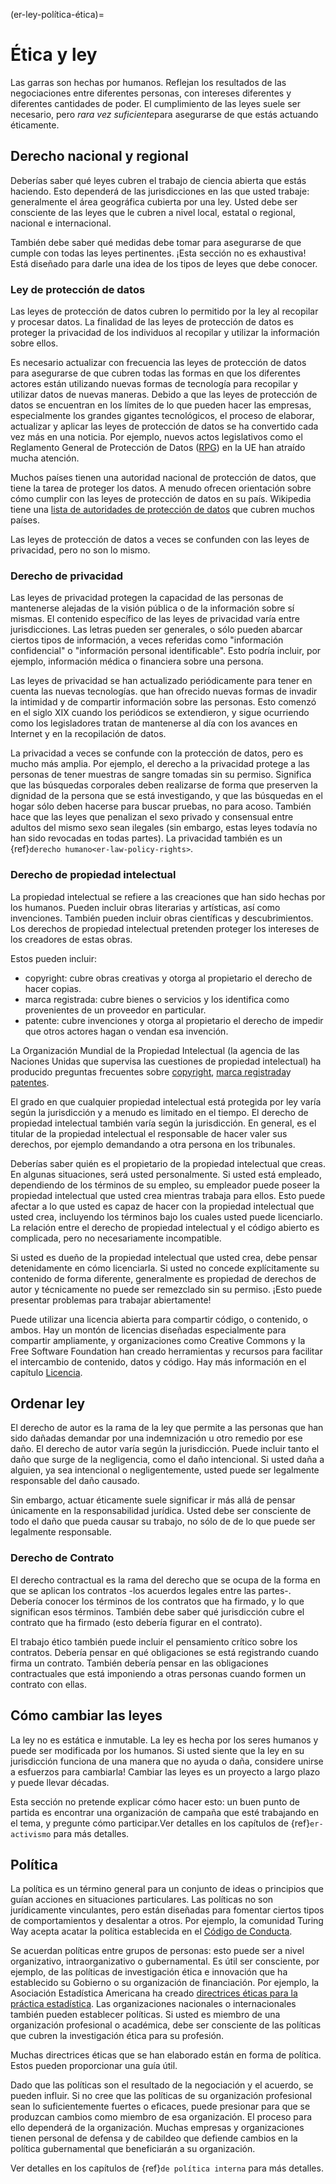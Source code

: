 (er-ley-política-ética)=
# Ética y ley

Las garras son hechas por humanos. Reflejan los resultados de las negociaciones entre diferentes personas, con intereses diferentes y diferentes cantidades de poder. El cumplimiento de las leyes suele ser necesario, pero *rara vez suficiente*para asegurarse de que estás actuando éticamente.

## Derecho nacional y regional

Deberías saber qué leyes cubren el trabajo de ciencia abierta que estás haciendo. Esto dependerá de las jurisdicciones en las que usted trabaje: generalmente el área geográfica cubierta por una ley. Usted debe ser consciente de las leyes que le cubren a nivel local, estatal o regional, nacional e internacional.

También debe saber qué medidas debe tomar para asegurarse de que cumple con todas las leyes pertinentes. ¡Esta sección no es exhaustiva! Está diseñado para darle una idea de los tipos de leyes que debe conocer.

### Ley de protección de datos

Las leyes de protección de datos cubren lo permitido por la ley al recopilar y procesar datos. La finalidad de las leyes de protección de datos es proteger la privacidad de los individuos al recopilar y utilizar la información sobre ellos.

Es necesario actualizar con frecuencia las leyes de protección de datos para asegurarse de que cubren todas las formas en que los diferentes actores están utilizando nuevas formas de tecnología para recopilar y utilizar datos de nuevas maneras. Debido a que las leyes de protección de datos se encuentran en los límites de lo que pueden hacer las empresas, especialmente los grandes gigantes tecnológicos, el proceso de elaborar, actualizar y aplicar las leyes de protección de datos se ha convertido cada vez más en una noticia. Por ejemplo, nuevos actos legislativos como el Reglamento General de Protección de Datos ([RPG](https://gdpr-info.eu/)) en la UE han atraído mucha atención.

Muchos países tienen una autoridad nacional de protección de datos, que tiene la tarea de proteger los datos. A menudo ofrecen orientación sobre cómo cumplir con las leyes de protección de datos en su país. Wikipedia tiene una [lista de autoridades de protección de datos](https://en.wikipedia.org/wiki/National_data_protection_authority) que cubren muchos países.

Las leyes de protección de datos a veces se confunden con las leyes de privacidad, pero no son lo mismo.

### Derecho de privacidad

Las leyes de privacidad protegen la capacidad de las personas de mantenerse alejadas de la visión pública o de la información sobre sí mismas. El contenido específico de las leyes de privacidad varía entre jurisdicciones. Las letras pueden ser generales, o sólo pueden abarcar ciertos tipos de información, a veces referidas como "información confidencial" o "información personal identificable". Esto podría incluir, por ejemplo, información médica o financiera sobre una persona.

Las leyes de privacidad se han actualizado periódicamente para tener en cuenta las nuevas tecnologías. que han ofrecido nuevas formas de invadir la intimidad y de compartir información sobre las personas. Esto comenzó en el siglo XIX cuando los periódicos se extendieron, y sigue ocurriendo como los legisladores tratan de mantenerse al día con los avances en Internet y en la recopilación de datos.

La privacidad a veces se confunde con la protección de datos, pero es mucho más amplia. Por ejemplo, el derecho a la privacidad protege a las personas de tener muestras de sangre tomadas sin su permiso. Significa que las búsquedas corporales deben realizarse de forma que preserven la dignidad de la persona que se está investigando, y que las búsquedas en el hogar sólo deben hacerse para buscar pruebas, no para acoso. También hace que las leyes que penalizan el sexo privado y consensual entre adultos del mismo sexo sean ilegales (sin embargo, estas leyes todavía no han sido revocadas en todas partes). La privacidad también es un {ref}`derecho humano<er-law-policy-rights>`.

### Derecho de propiedad intelectual

La propiedad intelectual se refiere a las creaciones que han sido hechas por los humanos. Pueden incluir obras literarias y artísticas, así como invenciones. También pueden incluir obras científicas y descubrimientos. Los derechos de propiedad intelectual pretenden proteger los intereses de los creadores de estas obras.

Estos pueden incluir:
- copyright: cubre obras creativas y otorga al propietario el derecho de hacer copias.
- marca registrada: cubre bienes o servicios y los identifica como provenientes de un proveedor en particular.
- patente: cubre invenciones y otorga al propietario el derecho de impedir que otros actores hagan o vendan esa invención.

La Organización Mundial de la Propiedad Intelectual (la agencia de las Naciones Unidas que supervisa las cuestiones de propiedad intelectual) ha producido preguntas frecuentes sobre [copyright](https://www.wipo.int/copyright/en/faq_copyright.html), [marca registrada](https://www.wipo.int/trademarks/en/)y [patentes](https://www.wipo.int/patents/en/faq_patents.html).

El grado en que cualquier propiedad intelectual está protegida por ley varía según la jurisdicción y a menudo es limitado en el tiempo. El derecho de propiedad intelectual también varía según la jurisdicción. En general, es el titular de la propiedad intelectual el responsable de hacer valer sus derechos, por ejemplo demandando a otra persona en los tribunales.

Deberías saber quién es el propietario de la propiedad intelectual que creas. En algunas situaciones, será usted personalmente. Si usted está empleado, dependiendo de los términos de su empleo, su empleador puede poseer la propiedad intelectual que usted crea mientras trabaja para ellos. Esto puede afectar a lo que usted es capaz de hacer con la propiedad intelectual que usted crea, incluyendo los términos bajo los cuales usted puede licenciarlo. La relación entre el derecho de propiedad intelectual y el código abierto es complicada, pero no necesariamente incompatible.
<!--- Link to the activism chapter, section on advocating for open practice, when we've written it -->

Si usted es dueño de la propiedad intelectual que usted crea, debe pensar detenidamente en cómo licenciarla. Si usted no concede explícitamente su contenido de forma diferente, generalmente es propiedad de derechos de autor y técnicamente no puede ser remezclado sin su permiso. ¡Esto puede presentar problemas para trabajar abiertamente!

Puede utilizar una licencia abierta para compartir código, o contenido, o ambos. Hay un montón de licencias diseñadas especialmente para compartir ampliamente, y organizaciones como Creative Commons y la Free Software Foundation han creado herramientas y recursos para facilitar el intercambio de contenido, datos y código. Hay más información en el capítulo [Licencia](https://the-turing-way.netlify.app/reproducible-research/licensing.html).

## Ordenar ley

El derecho de autor es la rama de la ley que permite a las personas que han sido dañadas demandar por una indemnización u otro remedio por ese daño. El derecho de autor varía según la jurisdicción. Puede incluir tanto el daño que surge de la negligencia, como el daño intencional. Si usted daña a alguien, ya sea intencional o negligentemente, usted puede ser legalmente responsable del daño causado.

Sin embargo, actuar éticamente suele significar ir más allá de pensar únicamente en la responsabilidad jurídica. Usted debe ser consciente de todo el daño que pueda causar su trabajo, no sólo de de lo que puede ser legalmente responsable.

### Derecho de Contrato

El derecho contractual es la rama del derecho que se ocupa de la forma en que se aplican los contratos -los acuerdos legales entre las partes-. Debería conocer los términos de los contratos que ha firmado, y lo que significan esos términos. También debe saber qué jurisdicción cubre el contrato que ha firmado (esto debería figurar en el contrato).

El trabajo ético también puede incluir el pensamiento crítico sobre los contratos. Debería pensar en qué obligaciones se está registrando cuando firma un contrato. También debería pensar en las obligaciones contractuales que está imponiendo a otras personas cuando formen un contrato con ellas.

## Cómo cambiar las leyes

La ley no es estática e inmutable. La ley es hecha por los seres humanos y puede ser modificada por los humanos. Si usted siente que la ley en su jurisdicción funciona de una manera que no ayuda o daña, considere unirse a esfuerzos para cambiarla! Cambiar las leyes es un proyecto a largo plazo y puede llevar décadas.

Esta sección no pretende explicar cómo hacer esto: un buen punto de partida es encontrar una organización de campaña que esté trabajando en el tema, y pregunte cómo participar.<!--- edite esto para referirse al capítulo del activismo, cuando lo hayamos escrito -->Ver detalles en los capítulos de {ref}`er-activismo` para más detalles.

## Política

La política es un término general para un conjunto de ideas o principios que guían acciones en situaciones particulares. Las políticas no son jurídicamente vinculantes, pero están diseñadas para fomentar ciertos tipos de comportamientos y desalentar a otros. Por ejemplo, la comunidad Turing Way acepta acatar la política establecida en el [Código de Conducta](https://the-turing-way.netlify.app/community-handbook/coc.html).

Se acuerdan políticas entre grupos de personas: esto puede ser a nivel organizativo, intraorganizativo o gubernamental. Es útil ser consciente, por ejemplo, de las políticas de investigación ética e innovación que ha establecido su Gobierno o su organización de financiación. Por ejemplo, la Asociación Estadística Americana ha creado [directrices éticas para la práctica estadística](https://www.amstat.org/ASA/Your-Career/Ethical-Guidelines-for-Statistical-Practice.aspx). Las organizaciones nacionales o internacionales también pueden establecer políticas. Si usted es miembro de una organización profesional o académica, debe ser consciente de las políticas que cubren la investigación ética para su profesión.

Muchas directrices éticas que se han elaborado están en forma de política. Estos pueden proporcionar una guía útil.

Dado que las políticas son el resultado de la negociación y el acuerdo, se pueden influir. Si no cree que las políticas de su organización profesional sean lo suficientemente fuertes o eficaces, puede presionar para que se produzcan cambios como miembro de esa organización. El proceso para ello dependerá de la organización. Muchas empresas y organizaciones tienen personal de defensa y de cabildeo que defiende cambios en la política gubernamental que beneficiarán a su organización.

Ver detalles en los capítulos de {ref}`de política interna` para más detalles.
